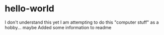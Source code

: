 # hello-world
I don't understand this yet
I am attempting to do this "computer stuff" as a hobby... maybe
Added some information to readme
